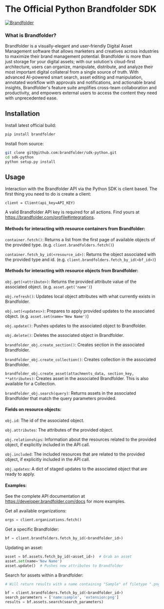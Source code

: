 # The Official Python Brandfolder SDK

[![Brandfolder](https://cdn.brandfolder.io/YUHW9ZNT/as/znoqr595/Primary_Brandfolder_Logo.png?width=400)](https://brandfolder.com)

### What is Brandfolder?

Brandfolder is a visually-elegant and user-friendly Digital Asset Management software that allows marketers and creatives across industries to maximize their brand management potential. Brandfolder is more than just storage for your digital assets; with our solution's cloud-first architecture, users can organize, manipulate, distribute, and analyze their most important digital collateral from a single source of truth. With advanced AI-powered smart search, asset editing and manipulation, annotated workflow with approvals and notifications, and actionable brand insights, Brandfolder's feature suite amplifies cross-team collaboration and productivity, and empowers external users to access the content they need with unprecedented ease.

## Installation

Install latest official build:
```sh
pip install brandfolder
```

Install from source:
```sh
git clone git@github.com:brandfolder/sdk-python.git
cd sdk-python
python setup.py install
```

## Usage
Interaction with the Brandfolder API via the Python SDK is client based. The first thing you need to do
is create a client:

`client = Client(api_key=API_KEY)`

A valid Brandfolder API key is required for all actions. Find yours at https://brandfolder.com/profile#integrations.

#### Methods for interacting with resource containers from Brandfolder:

`container.fetch()`: Returns a list from the first page of available objects of the provided type. (e.g. `client.brandfolders.fetch()`)

`container.fetch_by_id(<resource_id>)`: Returns the object associated with the provided type and id. (e.g. `client.brandfolders.fetch_by_id(<bf_id>)`)

#### Methods for interacting with resource objects from Brandfolder:

`obj.get(<attribute>)`: Returns the provided attribute value of the associated object. (e.g. `asset.get('name')`)

`obj.refresh()`: Updates local object attributes with what currently exists in Brandfolder.

`obj.set(<updates>)`: Prepares to apply provided updates to the associated object. (e.g. `asset.set(name='New Name')`)

`obj.update()`: Pushes updates to the associated object to Brandfolder.

`obj.delete()`: Deletes the associated object in Brandfolder.

`brandfolder_obj.create_section()`: Creates section in the associated Brandfolder.

`brandfolder_obj.create_collection()`: Creates collection in the associated Brandfolder.

`brandfolder_obj.create_asset(attachments_data, section_key, **attributes)`: Creates asset in the associated Brandfolder. This is also available for a Collection.

`brandfolder_obj.search(query)`: Returns assets in the associated Brandfolder that match the query parameters provided.

#### Fields on resource objects:
`obj.id`: The id of the associated object.

`obj.attributes`: The attributes of the provided object.

`obj.relationships`: Information about the resources related to the provided object, if explicitly included in the API call.

`obj.included`: The included resources that are related to the provided object, if explicitly included in the API call.

`obj.updates`: A dict of staged updates to the associated object that are ready to apply.


#### Examples:
See the complete API documentation at https://developer.brandfolder.com/docs for more examples.

Get all available organizations:
```python
orgs = client.organizations.fetch()
```

Get a specific Brandfolder:
```python
bf = client.brandfolders.fetch_by_id(<brandfolder_id>)
```

Updating an asset:
```python
asset = bf.assets.fetch_by_id(<asset_id>)  # Grab an asset
asset.set(name='New Name')
asset.update()  # Pushes new attributes to Brandfolder
```

Search for assets within a Brandfolder:
```python
# Will return results with a name containing "Sample" of filetype ".png"

bf = client.brandfolders.fetch_by_id(<brandfolder_id>)
search_parameters = ['name:sample', 'extension:png']
results = bf.assets.search(search_parameters)
```
